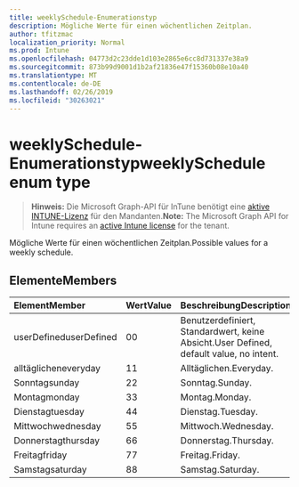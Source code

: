 ```yaml
---
title: weeklySchedule-Enumerationstyp
description: Mögliche Werte für einen wöchentlichen Zeitplan.
author: tfitzmac
localization_priority: Normal
ms.prod: Intune
ms.openlocfilehash: 04773d2c23dde1d103e2865e6cc8d731337e38a9
ms.sourcegitcommit: 873b99d9001d1b2af21836e47f15360b08e10a40
ms.translationtype: MT
ms.contentlocale: de-DE
ms.lasthandoff: 02/26/2019
ms.locfileid: "30263021"
---
```

# <a name="weeklyschedule-enum-type"></a><span data-ttu-id="6c287-103">weeklySchedule-Enumerationstyp</span><span class="sxs-lookup"><span data-stu-id="6c287-103">weeklySchedule enum type</span></span>

> <span data-ttu-id="6c287-104">**Hinweis:** Die Microsoft Graph-API für InTune benötigt eine [aktive INTUNE-Lizenz](https://go.microsoft.com/fwlink/?linkid=839381) für den Mandanten.</span><span class="sxs-lookup"><span data-stu-id="6c287-104">**Note:** The Microsoft Graph API for Intune requires an [active Intune license](https://go.microsoft.com/fwlink/?linkid=839381) for the tenant.</span></span>

<span data-ttu-id="6c287-105">Mögliche Werte für einen wöchentlichen Zeitplan.</span><span class="sxs-lookup"><span data-stu-id="6c287-105">Possible values for a weekly schedule.</span></span>

## <a name="members"></a><span data-ttu-id="6c287-106">Elemente</span><span class="sxs-lookup"><span data-stu-id="6c287-106">Members</span></span>
|<span data-ttu-id="6c287-107">Element</span><span class="sxs-lookup"><span data-stu-id="6c287-107">Member</span></span>|<span data-ttu-id="6c287-108">Wert</span><span class="sxs-lookup"><span data-stu-id="6c287-108">Value</span></span>|<span data-ttu-id="6c287-109">Beschreibung</span><span class="sxs-lookup"><span data-stu-id="6c287-109">Description</span></span>|
|:---|:---|:---|
|<span data-ttu-id="6c287-110">userDefined</span><span class="sxs-lookup"><span data-stu-id="6c287-110">userDefined</span></span>|<span data-ttu-id="6c287-111">0</span><span class="sxs-lookup"><span data-stu-id="6c287-111">0</span></span>|<span data-ttu-id="6c287-112">Benutzerdefiniert, Standardwert, keine Absicht.</span><span class="sxs-lookup"><span data-stu-id="6c287-112">User Defined, default value, no intent.</span></span>|
|<span data-ttu-id="6c287-113">alltäglichen</span><span class="sxs-lookup"><span data-stu-id="6c287-113">everyday</span></span>|<span data-ttu-id="6c287-114">1</span><span class="sxs-lookup"><span data-stu-id="6c287-114">1</span></span>|<span data-ttu-id="6c287-115">Alltäglichen.</span><span class="sxs-lookup"><span data-stu-id="6c287-115">Everyday.</span></span>|
|<span data-ttu-id="6c287-116">Sonntag</span><span class="sxs-lookup"><span data-stu-id="6c287-116">sunday</span></span>|<span data-ttu-id="6c287-117">2</span><span class="sxs-lookup"><span data-stu-id="6c287-117">2</span></span>|<span data-ttu-id="6c287-118">Sonntag.</span><span class="sxs-lookup"><span data-stu-id="6c287-118">Sunday.</span></span>|
|<span data-ttu-id="6c287-119">Montag</span><span class="sxs-lookup"><span data-stu-id="6c287-119">monday</span></span>|<span data-ttu-id="6c287-120">3</span><span class="sxs-lookup"><span data-stu-id="6c287-120">3</span></span>|<span data-ttu-id="6c287-121">Montag.</span><span class="sxs-lookup"><span data-stu-id="6c287-121">Monday.</span></span>|
|<span data-ttu-id="6c287-122">Dienstag</span><span class="sxs-lookup"><span data-stu-id="6c287-122">tuesday</span></span>|<span data-ttu-id="6c287-123">4</span><span class="sxs-lookup"><span data-stu-id="6c287-123">4</span></span>|<span data-ttu-id="6c287-124">Dienstag.</span><span class="sxs-lookup"><span data-stu-id="6c287-124">Tuesday.</span></span>|
|<span data-ttu-id="6c287-125">Mittwoch</span><span class="sxs-lookup"><span data-stu-id="6c287-125">wednesday</span></span>|<span data-ttu-id="6c287-126">5</span><span class="sxs-lookup"><span data-stu-id="6c287-126">5</span></span>|<span data-ttu-id="6c287-127">Mittwoch.</span><span class="sxs-lookup"><span data-stu-id="6c287-127">Wednesday.</span></span>|
|<span data-ttu-id="6c287-128">Donnerstag</span><span class="sxs-lookup"><span data-stu-id="6c287-128">thursday</span></span>|<span data-ttu-id="6c287-129">6</span><span class="sxs-lookup"><span data-stu-id="6c287-129">6</span></span>|<span data-ttu-id="6c287-130">Donnerstag.</span><span class="sxs-lookup"><span data-stu-id="6c287-130">Thursday.</span></span>|
|<span data-ttu-id="6c287-131">Freitag</span><span class="sxs-lookup"><span data-stu-id="6c287-131">friday</span></span>|<span data-ttu-id="6c287-132">7</span><span class="sxs-lookup"><span data-stu-id="6c287-132">7</span></span>|<span data-ttu-id="6c287-133">Freitag.</span><span class="sxs-lookup"><span data-stu-id="6c287-133">Friday.</span></span>|
|<span data-ttu-id="6c287-134">Samstag</span><span class="sxs-lookup"><span data-stu-id="6c287-134">saturday</span></span>|<span data-ttu-id="6c287-135">8</span><span class="sxs-lookup"><span data-stu-id="6c287-135">8</span></span>|<span data-ttu-id="6c287-136">Samstag.</span><span class="sxs-lookup"><span data-stu-id="6c287-136">Saturday.</span></span>|



